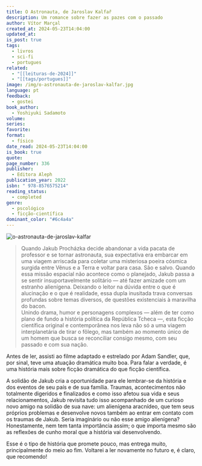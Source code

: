 ```yaml
---
title: O Astronauta, de Jaroslav Kalfař
description: Um romance sobre fazer as pazes com o passado
author: Vítor Marçal
created_at: 2024-05-23T14:04:00
updated_at: 
is_post: true
tags:
  - livros
  - sci-fi
  - portugues
related:
  - "[[leituras-de-2024]]"
  - "[[tags/portugues]]"
image: /img/o-astronauta-de-jaroslav-kalfar.jpg
language: pt
feedback:
  - gostei
book_author:
  - Yoshiyuki Sadamoto
volume: 
series: 
favorite: 
format:
  - físico
date_read: 2024-05-23T14:04:00
is_book: true
quote: 
page_number: 336
publisher:
  - Editora Aleph
publication_year: 2022
isbn: " 978-8576575214"
reading_status:
  - completed
genre:
  - pscológico
  - ficção-científica
dominant_color: "#6c4a4a"
---
```


![o-astronauta-de-jaroslav-kalfar](img/o-astronauta-de-jaroslav-kalfar.jpg)

>Quando Jakub Procházka decide abandonar a vida pacata de professor e se tornar astronauta, sua expectativa era embarcar em uma viagem arriscada para coletar uma misteriosa poeira cósmica surgida entre Vênus e a Terra e voltar para casa. São e salvo.
>Quando essa missão espacial não acontece como o planejado, Jakub passa a se sentir insuportavelmente solitário ― até fazer amizade com um estranho alienígena. Deixando o leitor na dúvida entre o que é alucinação e o que é realidade, essa dupla inusitada trava conversas profundas sobre temas diversos, de questões existenciais à maravilha do bacon.  
>Unindo drama, humor e personagens complexos ― além de ter como plano de fundo a história política da República Tcheca ―, esta ficção científica original e contemporânea nos leva não só a uma viagem interplanetária de tirar o fôlego, mas também ao momento único de um homem que busca se reconciliar consigo mesmo, com seu passado e com sua nação.

Antes de ler, assisti ao filme adaptado e estrelado por Adam Sandler, que, por sinal, teve uma atuação dramática muito boa. Para falar a verdade, é uma história mais sobre ficção dramática do que ficção científica.

A solidão de Jakub cria a oportunidade para ele lembrar-se da história e dos eventos de seu país e de sua família. Traumas, acontecimentos não totalmente digeridos e finalizados e como isso afetou sua vida e seus relacionamentos, Jakub revisita tudo isso acompanhado de um curioso novo amigo na solidão de sua nave: um alienígena aracnídeo, que tem seus próprios problemas e desenvolve novos também ao entrar em contato com os traumas de Jakub. Seria imaginário ou não esse amigo alienígena? Honestamente, nem tem tanta importância assim; o que importa mesmo são as reflexões de cunho moral que a história vai desenvolvendo.

Esse é o tipo de história que promete pouco, mas entrega muito, principalmente do meio ao fim. Voltarei a ler novamente no futuro e, é claro, que recomendo!